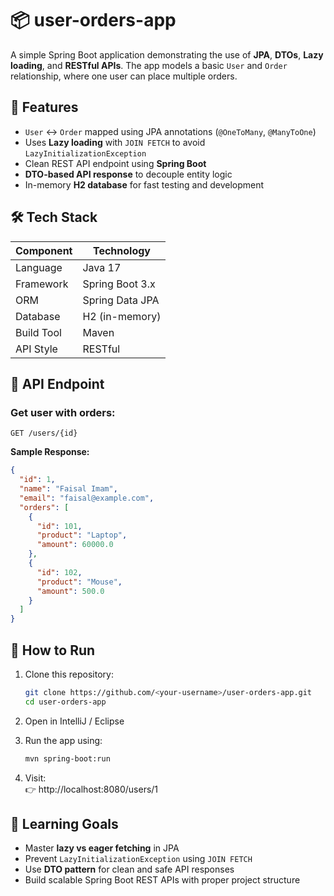 # 📦 user-orders-app

A simple Spring Boot application demonstrating the use of **JPA**, **DTOs**, **Lazy loading**, and **RESTful APIs**. The app models a basic `User` and `Order` relationship, where one user can place multiple orders.

## 🚀 Features

- `User` ↔ `Order` mapped using JPA annotations (`@OneToMany`, `@ManyToOne`)
- Uses **Lazy loading** with `JOIN FETCH` to avoid `LazyInitializationException`
- Clean REST API endpoint using **Spring Boot**
- **DTO-based API response** to decouple entity logic
- In-memory **H2 database** for fast testing and development

## 🛠 Tech Stack

| Component     | Technology          |
|---------------|---------------------|
| Language      | Java 17             |
| Framework     | Spring Boot 3.x     |
| ORM           | Spring Data JPA     |
| Database      | H2 (in-memory)      |
| Build Tool    | Maven               |
| API Style     | RESTful             |

## 🔗 API Endpoint

### Get user with orders:
```
GET /users/{id}
```

**Sample Response:**
```json
{
  "id": 1,
  "name": "Faisal Imam",
  "email": "faisal@example.com",
  "orders": [
    {
      "id": 101,
      "product": "Laptop",
      "amount": 60000.0
    },
    {
      "id": 102,
      "product": "Mouse",
      "amount": 500.0
    }
  ]
}
```

## 🧪 How to Run

1. Clone this repository:
   ```bash
   git clone https://github.com/<your-username>/user-orders-app.git
   cd user-orders-app
   ```

2. Open in IntelliJ / Eclipse

3. Run the app using:
   ```bash
   mvn spring-boot:run
   ```

4. Visit:  
   👉 http://localhost:8080/users/1

## 🧠 Learning Goals

- Master **lazy vs eager fetching** in JPA
- Prevent `LazyInitializationException` using `JOIN FETCH`
- Use **DTO pattern** for clean and safe API responses
- Build scalable Spring Boot REST APIs with proper project structure
